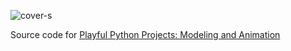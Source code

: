 ![cover-s](https://github.com/rg-software/ppp-modeling/assets/13718460/1e9635f8-b4aa-4d9e-816c-4bd784a74987)

Source code for [Playful Python Projects: Modeling and Animation](https://www.routledge.com/Playful-Python-Projects-Modeling-and-Animation/Maxim/p/book/9781032595849)
